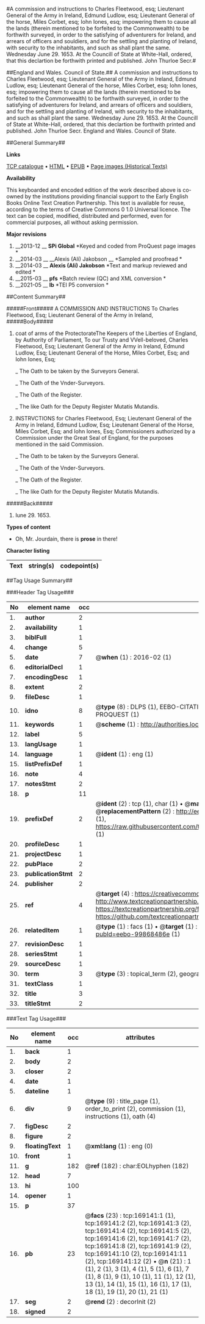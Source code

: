 #A commission and instructions to Charles Fleetwood, esq; Lieutenant General of the Army in Ireland, Edmund Ludlow, esq; Lieutenant General of the horse, Miles Corbet, esq; Iohn Iones, esq; impowering them to cause all the lands (therein mentioned to be forfeited to the Commonwealth) to be forthwith surveyed, in order to the satisfying of adventurers for Ireland, and arrears of officers and souldiers, and for the settling and planting of Ireland, with security to the inhabitants, and such as shall plant the same. Wednesday June 29. 1653. At the Councill of State at White-Hall, ordered, that this declartion be forthwith printed and published. John Thurloe Secr.#

##England and Wales. Council of State.##
A commission and instructions to Charles Fleetwood, esq; Lieutenant General of the Army in Ireland, Edmund Ludlow, esq; Lieutenant General of the horse, Miles Corbet, esq; Iohn Iones, esq; impowering them to cause all the lands (therein mentioned to be forfeited to the Commonwealth) to be forthwith surveyed, in order to the satisfying of adventurers for Ireland, and arrears of officers and souldiers, and for the settling and planting of Ireland, with security to the inhabitants, and such as shall plant the same. Wednesday June 29. 1653. At the Councill of State at White-Hall, ordered, that this declartion be forthwith printed and published. John Thurloe Secr.
England and Wales. Council of State.

##General Summary##

**Links**

[TCP catalogue](http://www.ota.ox.ac.uk/tcp/)  • 
[HTML](http://tei.it.ox.ac.uk/tcp/Texts-HTML/free/A84/A84457.html)  • 
[EPUB](http://tei.it.ox.ac.uk/tcp/Texts-EPUB/free/A84/A84457.epub) • 
[Page images (Historical Texts)](https://historicaltexts.jisc.ac.uk/eebo-99868486e)

**Availability**

This keyboarded and encoded edition of the work described above is co-owned by the
    institutions providing financial support to the Early English Books Online Text Creation
    Partnership. This text is available for reuse, according to the terms of  Creative Commons 0 1.0 Universal
    licence. The text can be copied, modified, distributed and performed, even for commercial
    purposes, all without asking permission.

**Major revisions**

1. __2013-12 __ __SPi Global__ *Keyed and coded from ProQuest page images *
1. __2014-03 __ __Alexis (Ali) Jakobson __ *Sampled and proofread *
1. __2014-03 __ __Alexis (Ali) Jakobson__ *Text and markup reviewed and edited *
1. __2015-03 __ __pfs__ *Batch review (QC) and XML conversion *
1. __2021-05 __ __lb__ *TEI P5 conversion *

##Content Summary##

#####Front#####
A COMMISSION AND INSTRUCTIONS To Charles Fleetwood, Esq; Lieutenant General of the Army in Ireland, 
#####Body#####

1. coat of arms of the ProtectorateThe Keepers of the Liberties of England, by Authority of Parliament, To our Trusty and VVell-beloved, Charles Fleetwood, Esq; Lieutenant General of the Army in Ireland, Edmund Ludlow, Esq; Lieutenant General of the Horse, Miles Corbet, Esq; and Iohn Iones, Esq;

    _ The Oath to be taken by the Surveyors General.

    _ The Oath of the Vnder-Surveyors.

    _ The Oath of the Register.

    _ The like Oath for the Deputy Register Mutatis Mutandis.

1. INSTRVCTIONS for Charles Fleetwood, Esq; Lieutenant General of the Army in Ireland, Edmund Ludlow, Esq; Lieutenant General of the Horse, Miles Corbet, Esq; and Iohn Iones, Esq; Commissioners authorized by a Commission under the Great Seal of England, for the purposes mentioned in the said Commission.

    _ The Oath to be taken by the Surveyors General.

    _ The Oath of the Vnder-Surveyors.

    _ The Oath of the Register.

    _ The like Oath for the Deputy Register Mutatis Mutandis.

#####Back#####

1. Iune 29. 1653.

**Types of content**

  * Oh, Mr. Jourdain, there is **prose** in there!

**Character listing**


|Text|string(s)|codepoint(s)|
|---|---|---|

##Tag Usage Summary##

###Header Tag Usage###

|No|element name|occ|attributes|
|---|---|---|---|
|1.|__author__|2||
|2.|__availability__|1||
|3.|__biblFull__|1||
|4.|__change__|5||
|5.|__date__|7| @__when__ (1) : 2016-02 (1)|
|6.|__editorialDecl__|1||
|7.|__encodingDesc__|1||
|8.|__extent__|2||
|9.|__fileDesc__|1||
|10.|__idno__|8| @__type__ (8) : DLPS (1), EEBO-CITATION (1), VID (1), EEBO-PROQUEST (1), STC (3), PROQUEST (1)|
|11.|__keywords__|1| @__scheme__ (1) : http://authorities.loc.gov/ (1)|
|12.|__label__|5||
|13.|__langUsage__|1||
|14.|__language__|1| @__ident__ (1) : eng (1)|
|15.|__listPrefixDef__|1||
|16.|__note__|4||
|17.|__notesStmt__|2||
|18.|__p__|11||
|19.|__prefixDef__|2| @__ident__ (2) : tcp (1), char (1)  •  @__matchPattern__ (2) : ([0-9\-]+):([0-9IVX]+) (1), (.+) (1)  •  @__replacementPattern__ (2) : http://eebo.chadwyck.com/downloadtiff?vid=$1&page=$2 (1), https://raw.githubusercontent.com/textcreationpartnership/Texts/master/tcpchars.xml#$1 (1)|
|20.|__profileDesc__|1||
|21.|__projectDesc__|1||
|22.|__pubPlace__|2||
|23.|__publicationStmt__|2||
|24.|__publisher__|2||
|25.|__ref__|4| @__target__ (4) : https://creativecommons.org/publicdomain/zero/1.0/ (1), http://www.textcreationpartnership.org/docs/. (1), https://textcreationpartnership.org/faq/#faq05 (1), https://github.com/textcreationpartnership (1)|
|26.|__relatedItem__|1| @__type__ (1) : facs (1)  •  @__target__ (1) : https://data.historicaltexts.jisc.ac.uk/view?pubId=eebo-99868486e (1)|
|27.|__revisionDesc__|1||
|28.|__seriesStmt__|1||
|29.|__sourceDesc__|1||
|30.|__term__|3| @__type__ (3) : topical_term (2), geographic_name (1)|
|31.|__textClass__|1||
|32.|__title__|3||
|33.|__titleStmt__|2||


###Text Tag Usage###

|No|element name|occ|attributes|
|---|---|---|---|
|1.|__back__|1||
|2.|__body__|2||
|3.|__closer__|2||
|4.|__date__|1||
|5.|__dateline__|1||
|6.|__div__|9| @__type__ (9) : title_page (1), order_to_print (2), commission (1), instructions (1), oath (4)|
|7.|__figDesc__|2||
|8.|__figure__|2||
|9.|__floatingText__|1| @__xml:lang__ (1) : eng (0)|
|10.|__front__|1||
|11.|__g__|182| @__ref__ (182) : char:EOLhyphen (182)|
|12.|__head__|7||
|13.|__hi__|100||
|14.|__opener__|1||
|15.|__p__|37||
|16.|__pb__|23| @__facs__ (23) : tcp:169141:1 (1), tcp:169141:2 (2), tcp:169141:3 (2), tcp:169141:4 (2), tcp:169141:5 (2), tcp:169141:6 (2), tcp:169141:7 (2), tcp:169141:8 (2), tcp:169141:9 (2), tcp:169141:10 (2), tcp:169141:11 (2), tcp:169141:12 (2)  •  @__n__ (21) : 1 (1), 2 (1), 3 (1), 4 (1), 5 (1), 6 (1), 7 (1), 8 (1), 9 (1), 10 (1), 11 (1), 12 (1), 13 (1), 14 (1), 15 (1), 16 (1), 17 (1), 18 (1), 19 (1), 20 (1), 21 (1)|
|17.|__seg__|2| @__rend__ (2) : decorInit (2)|
|18.|__signed__|2||
